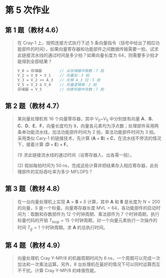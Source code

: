 # 第 5 次作业

## 第 1 题（教材 4.6）

> 在 Cray-1 上，按照连接方式执行下述 5 条向量指令（括号中给出了相应功能部件的时间），如果向量寄存器和功能部件之间数据传输需要一拍，试求此链接流水线的通过时间是多少拍？如果向量长度为 64，则需要多少拍才能得到全部结果？
>
> ```cpp
> V_0 = 存储器        // 从存储器中取数：7 拍
> V_2 = V_0 + V_1    // 向量加：3 拍
> V_3 = V_2 << A_3   // 左移 A_3 位：5 拍
> V_5 = V_3 & V_4    // 向量逻辑乘：2 拍
> 存储器 = V_5        // 向寄存器中存数：7 拍
> ```

## 第 2 题（教材 4.7）

> 某向量处理机有 $16$ 个向量寄存器，其中 $V_0$~$V_5$ 中分别放有向量 $\boldsymbol{A}$、$\boldsymbol{B}$、$\boldsymbol{C}$、$\boldsymbol{D}$、$\boldsymbol{E}$、$\boldsymbol{F}$，向量长度均为 $8$，向量各元素均为浮点数；处理部件采用两条单功能流水线，加法功能部件时间为 $2$ 拍，乘法功能部件时间为 $3$ 拍。采用类似 Cary-1 的链接技术，先计算 $(\boldsymbol{A} + \boldsymbol{B}) \times \boldsymbol{C}$，在流水线不停流的情况下，接着计算 $(\boldsymbol{D} + \boldsymbol{E}) \times \boldsymbol{F}$。
>
> (1) 求此链接流水线的通过时间（设寄存器入、出各需一拍）。
>
> (2) 假如每拍时间为 $50\;\mathrm{ns}$，完成这些计算并把结果存入相应寄存器，此处理部件的实际吞吐率为多少 $\mathrm{MFLOPS}$？

## 第 3 题（教材 4.8）

> 在一台向量处理机上实现 $\boldsymbol{A} = \boldsymbol{B} \times S$ 计算，其中 $\boldsymbol{A}$ 和 $\boldsymbol{B}$ 是长度为 $N = 200$ 的向量，$S$ 是一个标量。向量寄存器长度 $\text{MVL} = 64$，各功能部件的启动时间为：取数和存数部件为 $12$ 个时钟周期、乘法部件为 $7$ 个时钟周期，执行标量代码的开销 $T_{\text{loop}} = 15$ 个时钟周期，对一个向量元素执行一次操作的时间 $T_g = 1$ 个时钟周期。求 $\boldsymbol{A}$ 的总执行时间。

## 第 4 题（教材 4.9）

> 向量处理机 Cray Y-MP/8 的机器周期时间为 $6\;\mathrm{ns}$，一个周期可以完成一次加法和一次乘法运算。另外，$8$ 台处理机在最好的情况下可以同时运算而互不干扰。计算 Cray Y-MP/8 的峰值性能。
